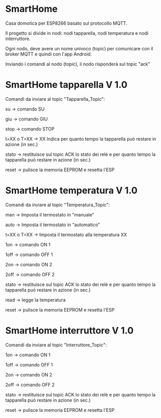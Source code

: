 # SmartHome

Casa domotica per ESP8266 basato sul protocollo MQTT.

Il progetto si divide in nodi: nodi tapparella, nodi temperatura e nodi interruttore.

Ogni nodo, deve avere un nome univoco (topic) per comunicare con il broker MQTT e quindi con l'app Android.

Inviando i comandi al nodo (topic), il nodo risponderà sul topic "ack"

# SmartHome tapparella V 1.0

Comandi da inviare al topic "Tapparella_Topic":

su            -> comando SU

giu           -> comando GIU

stop          -> comando STOP

t=XX o T=XX   -> XX Indica per quanto tempo la tapparella può restare in azione (in sec.)

stato         -> restituisce sul topic ACK lo stato dei relè e per quanto tempo la tapparella può restare in azione (in sec.)

reset         -> pulisce la memoria EEPROM e resetta l'ESP

# SmartHome temperatura V 1.0

Comandi da inviare al topic "Temperatura_Topic":

man           -> Imposta il termostato in "manuale"

auto          -> Imposta il termostato in "automatico"

t=XX o T=XX   -> Imposta il termostato alla temperatura XX

1on           -> comando ON 1

1off          -> comando OFF 1

2on           -> comando ON 2

2off          -> comando OFF 2

stato         -> restituisce sul topic ACK lo stato dei relè e per quanto tempo la tapparella può restare in azione (in sec.)

read          -> legge la temperatura

reset         -> pulisce la memoria EEPROM e resetta l'ESP

# SmartHome interruttore V 1.0

Comandi da inviare al topic "Interruttore_Topic":

1on           -> comando ON 1

1off          -> comando OFF 1

2on           -> comando ON 2

2off          -> comando OFF 2

stato         -> restituisce sul topic ACK lo stato dei relè e per quanto tempo la tapparella può restare in azione (in sec.)

reset         -> pulisce la memoria EEPROM e resetta l'ESP
